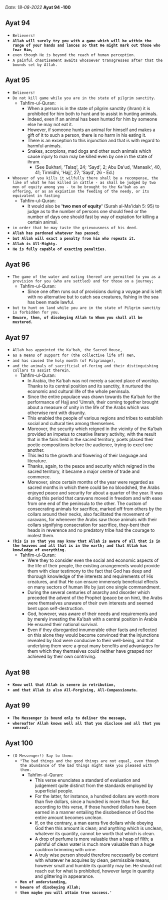 *Date: 18-08-2022*
**Ayat 94 -100**


## Ayat 94

- `Believers!`
- **`Allah will surely try you with a game which will be within the range of your hands and lances so that He might mark out those who fear Him,`**
- `even though He is beyond the reach of human perception.`
- `A painful chastisement awaits whosoever transgresses after that the bounds set by Allah.`

## Ayat 95

- `Believers!`
- `Do not kill game while you are in the state of pilgrim sanctity.`
  - Tahfim-ul-Quran:
    - When a person is in the state of pilgrim sanctity (ihram) it is prohibited for him both to hunt and to assist in hunting animals.
    - Indeed, even if an animal has been hunted for him by someone else he may not eat it.
    - However, if someone hunts an animal for himself and makes a gift of it to such a person, there is no harm in his eating it. 
    - There is an exception to this injunction and that is with regard to harmful animals.
    - Snakes, scorpions, mad dogs and other such animals which cause injury to man may be killed even by one in the state of ihram.
      - (See Bukhari, 'Talaq', 24; 'Sayd', 2; Abu Da'ud, 'Manasik', 40, 41; Tirmidhi, 'Hajj', 27; 'Sayd', 26 - Ed.)
- `Whoever of you kills it wilfully there shall be a recompense, the like of what he has killed in cattle - as shall be judged by two men of equity among you - to be brought to the Ka'bah as an offering, or as an expiation the feeding of the needy, or its equivalent in fasting`
  - Tahfim-ul-Quran:
    - It would also be **'two men of equity'** (Surah al-Ma'idah 5: 95) to judge as to the number of persons one should feed or the number of days one should fast by way of expiation for killing a certain animal.
- `in order that he may taste the grievousness of his deed.`
- **`Allah has pardoned whatever has passed;`**
- **`but Allah will exact a penalty from him who repeats it.`**
- **`Allah is All-Mighty.`**
- **`He is fully capable of exacting penalties.`**

## Ayat 96

- `The game of the water and eating thereof are permitted to you as a provision for you (who are settled) and for those on a journey;`
  - Tahfim-ul-Quran:
    - Since one often runs out of provisions during a voyage and is left with no alternative but to catch sea creatures, fishing in the sea has been made lawful.
- `but to hunt on land while you are in the state of Pilgrim sanctity is forbidden for you.`
- **`Beware, then, of disobeying Allah to Whom you shall all be mustered.`**

## Ayat 97

- `Allah has appointed the Ka'bah, the Sacred House,`
- `as a means of support for (the collective life of) men,`
- `and has caused the holy month (of Pilgrimage),`
- `and the animals of sacrificial of-fering and their distinguishing collars to assist therein.`
  - Tahfim-ul-Quran:
    - In Arabia, the Ka'bah was not merely a sacred place of worship. Thanks to its central position and its sanctity, it nurtured the economic and cultural life of the whole peninsula. 
    - Since the entire populace was drawn towards the Ka'bah for the performance of Hajj and 'Umrah, their coming together brought about a measure of unity in the life of the Arabs which was otherwise rent with disunity.
    - This enabled the people of various regions and tribes to establish social and cultural ties among themselves.
    - Moreover, the security which reigned in the vicinity of the Ka'bah provided an impetus to creative literary activity, with the result that in the fairs held in the sacred territory, poets placed their poetic compositions before the audience, trying to excel one another.
    - This led to the growth and flowering of their language and literature.
    - Thanks, again, to the peace and security which reigned in the sacred territory, it became a major centre of trade and commerce.
    - Moreover, since certain months of the year were regarded as sacred months in which there could be no bloodshed, the Arabs enjoyed peace and security for about a quarter of the year. It was during this period that caravans moved in freedom and with ease from one end of the peninsula to the other. The custom of consecrating animals for sacrifice, marked off from others by the collars around their necks, also facilitated the movement of caravans, for whenever the Arabs saw those animals with their collars signifying consecration for sacrifice, they-bent their heads in reverence and no predatory tribe had the courage to molest them.
- **`This is so that you may know that Allah is aware of all that is in the heavens and all that is in the earth; and that Allah has knowledge of everything.`**
  - Tahfim-ul-Quran:
    - Were they to consider even the social and economic aspects of the life of their people, the existing arrangements would provide them with clear testimony to the fact that God has deep and thorough knowledge of the interests and requirements of His creatures, and that He can ensure immensely beneficial effects on many sectors of human life by just one single commandment. 
    - During the several centuries of anarchy and disorder which preceded the advent of the Prophet (peace be on him), the Arabs were themselves unaware of their own interests and seemed bent upon self-destruction.
    - God, however, was aware of their needs and requirements and by merely investing the Ka'bah with a central position in Arabia He ensured their national survival.
    - Even if they disregarded innumerable other facts and reflected on this alone they would become convinced that the injunctions revealed by God were conducive to their well-being, and that underlying them were a great many benefits and advantages for them which they themselves could neither have grasped nor achieved by their own contriving.


## Ayat 98

- **`Know well that Allah is severe in retribution,`**
- **`and that Allah is also All-Forgiving, All-Compassionate.`**

## Ayat 99

- **`The Messenger is bound only to deliver the message,`**
- **`whereafter Allah knows well all that you disclose and all that you conceal.`**

## Ayat 100

- `(O Messenger!) Say to them:`
  - `"The bad things and the good things are not equal, even though the abundance of the bad things might make you pleased with them.`
    - Tahfim-ul-Quran:
      - This verse enunciates a standard of evaluation and judgement quite distinct from the standards employed by superficial people.
      - For the latter, for instance, a hundred dollars are worth more than five dollars, since a hundred is more than five. But, according to this verse, if those hundred dollars have been earned in a manner entailing the disobedience of God the entire amount becomes unclean.
      - If, on the contrary, a man earns five dollars while obeying God then this amount is clean; and anything which is unclean, whatever its quantity, cannot be worth that which is clean.
      - A drop of perfume is more valuable than a heap of filth; a palmful of clean water is much more valuable than a huge cauldron brimming with urine.
      - A truly wise person should therefore necessarily be content with whatever he acquires by clean, permissible means, however small and humble its quantity may be. He should not reach out for what is prohibited, however large in quantity and glittering in appearance.
  - **`Men of understanding,`**
  - **`beware of disobeying Allah;`**
  - **`then maybe you will attain true success.'`**